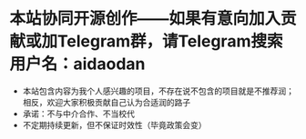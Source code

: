 # 本站协同开源创作——如果有意向加入贡献或加Telegram群，请Telegram搜索用户名：aidaodan

* 本站包含内容为我个人感兴趣的项目，不存在说不包含的项目就是不推荐润；相反，欢迎大家积极贡献自己认为合适润的路子
* 承诺：不与中介合作、不当校代
* 不定期持续更新，但不保证时效性（毕竟政策会变）
